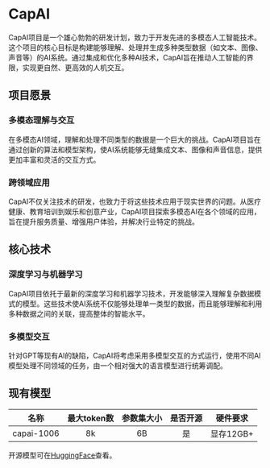 # CapAI

CapAI项目是一个雄心勃勃的研发计划，致力于开发先进的多模态人工智能技术。这个项目的核心目标是构建能够理解、处理并生成多种类型数据（如文本、图像、声音等）的AI系统。通过集成和优化多种AI技术，CapAI旨在推动人工智能的界限，实现更自然、更高效的人机交互。

## 项目愿景

### 多模态理解与交互

在多模态AI领域，理解和处理不同类型的数据是一个巨大的挑战。CapAI项目旨在通过创新的算法和模型架构，使AI系统能够无缝集成文本、图像和声音信息，提供更加丰富和灵活的交互方式。

### 跨领域应用

CapAI不仅关注技术的研发，也致力于将这些技术应用于现实世界的问题。从医疗健康、教育培训到娱乐和创意产业，CapAI项目探索多模态AI在各个领域的应用，旨在提升服务质量、增强用户体验，并解决行业特定的挑战。

## 核心技术

### 深度学习与机器学习

CapAI项目依托于最新的深度学习和机器学习技术，开发能够深入理解复杂数据模式的模型。这些技术使AI系统不仅能够处理单一类型的数据，而且能够理解和利用多种数据之间的关联，提高整体的智能水平。

### 多模型交互

针对GPT等现有AI的缺陷，CapAI将考虑采用多模型交互的方式运行，使用不同AI模型处理不同领域的任务，由一个相对强大的语言模型进行统筹调配。

## 现有模型

|名称|最大token数|参数集大小|是否开源|硬件要求|
|:--------:|:--------:|:--------:|:--------:|:--------:|
|capai-1006|8k|6B|是|显存12GB+|

开源模型可在[HuggingFace](https://huggingface.co/fwerkor)查看。
